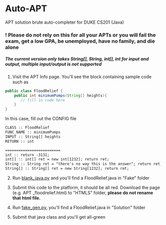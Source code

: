 # Auto-APT
APT solution brute auto-completer for DUKE CS201 (Java)

### ! Please do not rely on this for all your APTs or you will fail the exam, get a low GPA, be unemployed, have no family, and die alone

##### The current version only takes String[], String, int[], int for input and output, multiple input/output is not supported

1. Visit the APT Info page. You'll see the block containing sample code such as
```java
public class FloodRelief {
    public int minimumPumps(String[] heights){
       // fill in code here
    }
}
```
In this case, fill out the CONFIG file

```txt
CLASS :: FloodRelief
FUNC_NAME :: minimumPumps
INPUT :: String[] heights
RETURN :: int

=========================
int :: return -3131;
int[] :: int[] ret = new int[1232]; return ret;
String :: String ret = "there's no way this is the answer"; return ret;
String[] :: String[] ret = new String[1232]; return ret;
```

2. Run [blank_java.py](https://github.com/UltimateJupiter/Auto-APT/blob/master/blank_java.py) and you'll find a FloodRelief.java in "Fake" folder

3. Submit this code to the platform, it should be all red. Download the page (e.g. APT _floodrelief.html) to "HTMLS" folder, **please do not rename that html file.**

4. Run [fake_gen.py](https://github.com/UltimateJupiter/Auto-APT/blob/master/fake_gen.py), you'll find a FloodRelief.java in "Solution" folder

5. Submit that java class and you'll get all-green
